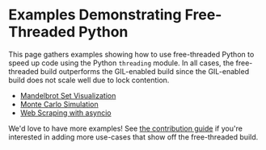 # Examples Demonstrating Free-Threaded Python

This page gathers examples showing how to use free-threaded Python to speed up
code using the Python `threading` module. In all cases, the free-threaded build outperforms the GIL-enabled build since the GIL-enabled build does not
scale well due to lock contention.

- [Mandelbrot Set Visualization](mandelbrot.md)
- [Monte Carlo Simulation](monte-carlo.md)
- [Web Scraping with asyncio](asyncio.md)

We'd love to have more examples! See [the contribution guide](../contributing.md)
if you're interested in adding more use-cases that show off the free-threaded
build.
